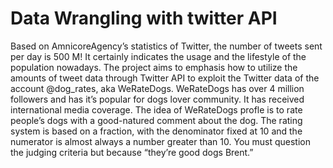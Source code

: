 # Data Wrangling with twitter API

Based on AmnicoreAgency’s statistics of Twitter, the number of tweets sent per day is 500 M! It certainly indicates the usage and the lifestyle of the population nowadays. The project aims to emphasis how to utilize the amounts of tweet data through Twitter API to exploit the Twitter data of the account @dog_rates, aka WeRateDogs. WeRateDogs has over 4 million followers and has it’s popular for dogs lover community. It has received international media coverage. The idea of WeRateDogs profle is to rate people’s dogs with a good-natured comment about the dog. The rating system is based on a fraction, with the denominator fixed at 10 and the numerator is almost always a number greater than 10. You must question the judging criteria but because “they’re good dogs Brent.”

